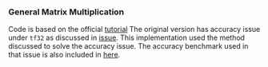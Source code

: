 ### General Matrix Multiplication
Code is based on the official [tutorial](https://triton-lang.org/main/getting-started/tutorials/03-matrix-multiplication.html)
The original version has accuracy issue under `tf32` as discussed in [issue](https://github.com/triton-lang/triton/issues/4574). This implementation used the method discussed to solve the accuracy issue. The accuracy benchmark used in that issue is also included in [here](../notebook/GEMMCorrectness.ipynb).